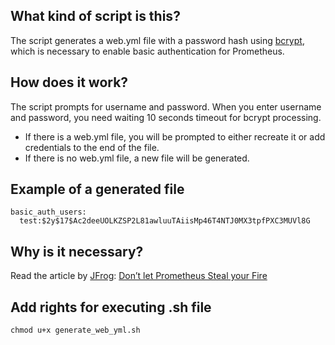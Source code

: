 ## What kind of script is this?
The script generates a web.yml file with a password hash using [bcrypt](https://en.wikipedia.org/wiki/Bcrypt), which is necessary to enable basic authentication for Prometheus.

## How does it work?
The script prompts for username and password.
When you enter username and password, you need waiting 10 seconds timeout for bcrypt processing.
- If there is a web.yml file, you will be prompted to either recreate it or add credentials to the end of the file.
- If there is no web.yml file, a new file will be generated.

## Example of a generated file
```
basic_auth_users:
  test:$2y$17$Ac2deeUOLKZSP2L81awluuTAiisMp46T4NTJ0MX3tpfPXC3MUVl8G
```

## Why is it necessary?
Read the article by [JFrog](https://github.com/jfrog): [Don’t let Prometheus Steal your Fire](https://jfrog.com/blog/dont-let-prometheus-steal-your-fire/)


## Add rights for executing .sh file
```
chmod u+x generate_web_yml.sh
```
